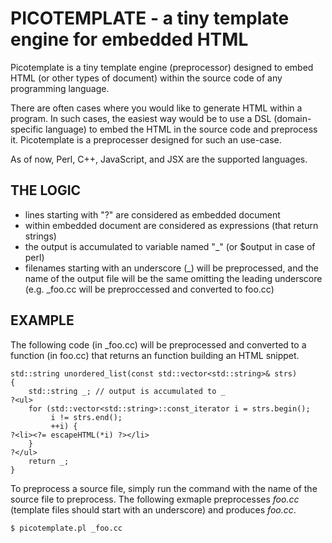 PICOTEMPLATE - a tiny template engine for embedded HTML
=======================================================

Picotemplate is a tiny template engine (preprocessor) designed to embed HTML (or other types of document) within the source code of any programming language.

There are often cases where you would like to generate HTML within a program.  In such cases, the easiest way would be to use a DSL (domain-specific language) to embed the HTML in the source code and preprocess it.  Picotemplate is a preprocesser designed for such an use-case.

As of now, Perl, C++, JavaScript, and JSX are the supported languages.

THE LOGIC
---------

* lines starting with "?" are considered as embedded document
* <?= ?> within embedded document are considered as expressions (that return strings)
* the output is accumulated to variable named "_" (or $output in case of perl)
* filenames starting with an underscore (_) will be preprocessed, and the name of the output file will be the same omitting the leading underscore (e.g. _foo.cc will be preproccessed and converted to foo.cc)

EXAMPLE
-------

The following code (in _foo.cc) will be preprocessed and converted to a function (in foo.cc) that returns an function building an HTML snippet.

```
std::string unordered_list(const std::vector<std::string>& strs)
{
    std::string _; // output is accumulated to _
?<ul>
    for (std::vector<std::string>::const_iterator i = strs.begin();
         i != strs.end();
         ++i) {
?<li><?= escapeHTML(*i) ?></li>
    }
?</ul>
    return _;
}
```

To preprocess a source file, simply run the command with the name of the source file to preprocess.  The following exmaple preprocesses _foo.cc_ (template files should start with an underscore) and produces _foo.cc_.

```
$ picotemplate.pl _foo.cc
```
